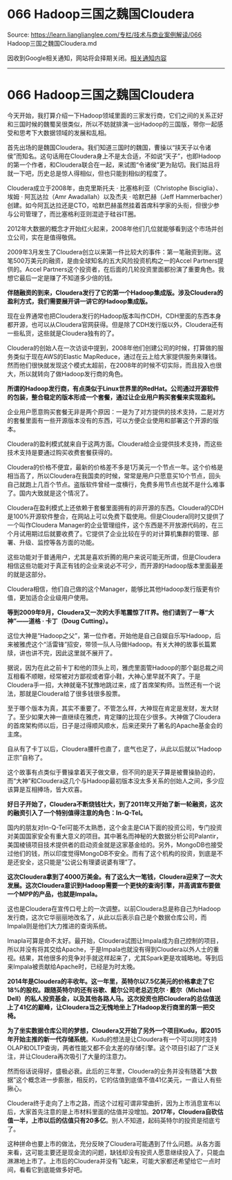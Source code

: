 # 066 Hadoop三国之魏国Cloudera 

Source: https://learn.lianglianglee.com/专栏/技术与商业案例解读/066 Hadoop三国之魏国Cloudera.md

因收到Google相关通知，网站将会择期关闭。[相关通知内容](https://lumendatabase.org/notices/44265620)

---

# 066 Hadoop三国之魏国Cloudera

今天开始，我打算介绍一下Hadoop领域里面的三家发行商，它们之间的关系正好和三国时候的魏蜀吴很类似，所以不妨就排演一出Hadoop的三国版，带你一起感受和思考下大数据领域的发展和乱相。

首先出场的是魏国Cloudera。我们知道三国时的魏国，曹操以“挟天子以令诸侯”而知名。这句话用在Cloudera身上不是太合适，不如说“天子”，也即Hadoop的第一个作者，和Cloudera联合在一起，来试图“令诸侯”更为贴切。我们姑且将就一下吧，历史总是惊人得相似，但也只能到相似的程度了。

Cloudera成立于2008年，由克里斯托夫 · 比塞格利亚（Christophe Bisciglia）、埃姆 · 阿瓦达拉（Amr Awadallah）以及杰夫 · 哈默巴赫（Jeff Hammerbacher）创建。如今阿瓦达拉还是CTO，哈默巴赫虽然挂着首席科学家的头衔，但很少参与公司管理了，而比塞格利亚则混迹于硅谷IT圈。

2012年大数据的概念才开始红火起来，2008年他们几位就能够看到这个市场并创立公司，实在是值得敬佩。

2009年3月发生了Cloudera创立以来第一件比较大的事件：第一笔融资到账。这笔500万美元的融资，是由全球知名的五大风险投资机构之一的Accel Partners提供的。Accel Partners这个投资者，在后面的几轮投资里面都扮演了重要角色。我想它最后一定是赚了不知道多少倍的钱。

**伴随融资的到来，Cloudera发行了它的第一个Hadoop集成版。涉及Cloudera的盈利方式，我们需要展开讲一讲它的Hadoop集成版。**

现在业界通常也把Cloudera发行的Hadoop版本叫作CDH，CDH里面的东西本身都开源，也可以从Cloudera官网获得。但是除了CDH发行版以外，Cloudera还有一些私货，这些就是Cloudera独有的了。

Cloudera的创始人在一次访谈中提到，2008年他们创建公司的时候，打算做的服务类似于现在AWS的Elastic MapReduce，通过在云上给大家提供服务来赚钱。然而他们很快就发现这个模式太超前，在2008年的时候不切实际，而且投入也很大，所以就转向了做Hadoop发行商的角色。

**所谓的Hadoop发行商，有点类似于Linux世界里的RedHat。公司通过开源软件的包装，整合稳定的版本形成一个套餐，通过让企业用户购买套餐来实现盈利。**

企业用户愿意购买套餐无非是两个原因：一是为了对方提供的技术支持，二是对方的套餐里面有一些开源版本没有的东西，可以方便企业使用和部署这个开源的版本。

Cloudera的盈利模式就来自于这两方面。Cloudera给企业提供技术支持，而这些技术支持是要通过购买收费套餐获得的。

Cloudera的价格不便宜，最新的价格差不多是1万美元一个节点一年。这个价格是相当高了，所以Cloudera在我国卖的时候，常常是用户只愿意买10个节点，回头自己就跑上几百个节点。盗版软件曾经一度横行，免费多用节点也就不是什么难事了。国内大致就是这个情况了。

Cloudera在盈利模式上还依赖于套餐里面拥有的非开源的东西。Cloudera的CDH是100%开源软件整合，在网站上可以免费下载使用。但是Cloudera同时又提供了一个叫作Cloudera Manager的企业管理组件，这个东西是不开放源代码的，在三个月试用期过后就要收费了。它提供了企业比较在乎的对计算机集群的管理、部署、升级、监控等各方面的功能。

这些功能对于普通用户，尤其是喜欢折腾的用户来说可能无所谓，但是Cloudera相信这些功能对于真正有钱的企业来说必不可少，而开源的Hadoop版本里面最差的就是这部分。

Cloudera相信，他们自己做的这个Manager，能够比其他Hadoop发行版更有价值，更加适合企业级用户使用。

**等到2009年9月，Cloudera又一次的大手笔震惊了IT界。他们请到了一尊“大神”——道格 · 卡丁（Doug Cutting）。**

这位大神是“Hadoop之父”，第一位作者。开始他是自己自娱自乐写Hadoop，后来被雅虎这个“活雷锋”招安，带领一队人马做Hadoop。有关大神的故事长篇累牍，讲也讲不完，因此这里就不展开了。

据说，因为在此之前卡丁和他的顶头上司，雅虎里面管Hadoop的那个副总裁之间互相看不顺眼，经常被对方鄙视或者穿小鞋，大神心里早就不爽了。于是Cloudera手一招，大神就毫不犹豫地跳过来，成了首席架构师。当然还有一个说法，那就是Cloudera给了很多钱很多股票。

至于哪个版本为真，其实不重要了。不管怎么样，大神现在肯定是发财，发大财了。至少如果大神一直继续在雅虎，肯定赚的比现在少很多。大神做了Cloudera的首席架构师以后，日子是过得顺风顺水，后来还荣升了著名的Apache基金会的主席。

自从有了卡丁以后，Cloudera腰杆也直了，底气也足了，从此以后就以“Hadoop正宗”自称了。

这个故事有点类似于曹操拿着天子做文章，但不同的是天子算是被曹操胁迫的，而“大神”和Cloudera这几个与Hadoop最初版本没太多关系的创始人之间，多少应该算是互相捧场，皆大欢喜。

**好日子开始了，Cloudera不断烧钱壮大，到了2011年又开始了新一轮融资，这次的融资引入了一个特别值得注意的角色：In-Q-Tel。**

国内的朋友对In-Q-Tel可能不太熟悉，这个金主是CIA下面的投资公司，专门投资对美国国家安全有重大意义的项目。其中著名而神秘的大数据分析公司Palantir，美国棱镜项目技术提供者的启动资金就是这家基金给的。另外，MongoDB也接受过他们的钱，所以印度觉得MongoDB不安全。而有了这个机构的投资，到底是不是还安全，这只能是“公说公有理婆说婆有理”了。

**这次Cloudera拿到了4000万美金。有了这么大一笔钱，Cloudera迎来了一次大发展。这次Cloudera意识到Hadoop需要一个更快的查询引擎，并高调宣布要做一个MPP的产品，也就是Impala。**

这也是Cloudera在宣传口号上的一次调整。以前Cloudera总是称自己为Hadoop发行商，这次它华丽丽地改名了，从此以后表示自己是个数据仓库公司，而Impala则是他们大力推进的查询系统。

Imapla可算是命不太好。最开始，Cloudera试图让Impala成为自己控制的项目，所以并没有将其交给Apache，于是Impala也就没有得到Cloudera以外人士的重视。结果，其他很多的竞争对手就这样起来了，尤其Spark更是攻城略地。等到后来Impala被贡献给Apache时，已经是为时太晚。

**2014年是Cloudera的丰收年。这一年里，英特尔以7.5亿美元的价格拿走了它18%的股权。跟随英特尔的还有谷歌、戴尔公司老总迈克尔 · 戴尔（Michael Dell）的私人投资基金，以及其他各路人马。这次投资也把Cloudera的总估值送上了41亿的巅峰，让Cloudera当之无愧地坐上了Hadoop发行商里的第一把交椅。**

**为了坐实数据仓库公司的梦想，Cloudera又开始了另外一个项目Kudu，即2015年开始主推的新一代存储系统**。Kudu的想法是让Cloudera有一个可以同时支持OLAP和OLTP查询，两者性能又都不会太差的存储引擎。这个项目引起了广泛关注，并让Cloudera再次吸引了大量的注意力。

然而俗话说得好，盛极必衰。此后的三年里，Cloudera的业务并没有随着“大数据”这个概念进一步膨胀，相反的，它的估值到底值不值41亿美元，一直让人有些揪心。

Cloudera终于走向了上市之路，而这个过程可谓非常曲折，因为上市消息宣布以后，大家首先注意的是上市材料里面的估值并没增加。**2017年，Cloudera自砍估值一半，上市以后的估值只有20多亿**。别人不知道，起码英特尔的投资是彻底亏了。

这种拼命也要上市的做法，充分反映了Cloudera可能遇到了什么问题。从各方面来看，这可能主要还是现金流的问题，缺钱却没有投资人愿意继续投入了，只能血淋淋地上市了。上市后的Cloudera并没有飞起来，可能大家都还希望给它一点时间，看看它到底能做多好吧。
